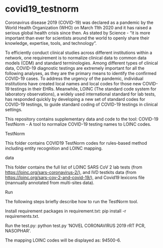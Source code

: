 # covid19_testnorm

Coronavirus disease 2019 (COVID-19) was declared as a pandemic by the World Health Organization (WHO) on March 11th 2020 and it has raised a serious global health crisis since then. As stated by Science - “it is more important than ever for scientists around the world to openly share their knowledge, expertise, tools, and technology”. 

To efficiently conduct clinical studies across different institutions within a network, one requirement is to normalize clinical data to common data models (CDM) and standard terminologies. Among different types of clinical data, COVID-19 diagnostic testings are extremely important for all the following analyses, as they are the primary means to identify the confirmed COVID-19 cases. To address the urgency of the pandemic, individual institutions have created local names and local codes for those new COVID-19 testings in their EHRs. Meanwhile, LOINC (The standard code system for laboratory observations), a widely used international standard for lab tests, has responded quickly by developing a new set of standard codes for COVID-19 testings, to guide standard coding of COVID-19 testings in clinical settings. 

This repository contains supplementary data and code to the tool: COVID-19 TestNorm -  A tool to normalize COVID-19 testing names to LOINC codes.

TestNorm

This folder contains COVID19 TestNorm codes for rules-based method including entity recognition and LOINC mapping.

data

This folder contains the full list of LOINC SARS CoV 2 lab tests (from https://loinc.org/sars-coronavirus-2/), and IVD testkits data (from https://loinc.org/sars-cov-2-and-covid-19/), and Covid19 lexicons file (mannually annotated from multi-sites data).


Run

The following steps briefly describe how to run the TestNorm tool.

Install requirement packages in requirement.txt: pip install -r requirements.txt.

Run the test.py: python test.py 'NOVEL CORONAVIRUS 2019 rRT PCR, NASOPHAR'.

The mapping LOINC codes will be displayed as: 94500-6.
